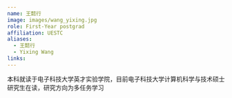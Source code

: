 ```yaml
---
name: 王懿行
image: images/wang_yixing.jpg
role: First-Year postgrad
affiliation: UESTC
aliases:
  - 王懿行
  - Yixing Wang
links:
---
```


本科就读于电子科技大学英才实验学院，目前电子科技大学计算机科学与技术硕士研究生在读，研究方向为多任务学习
